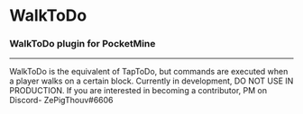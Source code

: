 # WalkToDo
### WalkToDo plugin for PocketMine
___
WalkToDo is the equivalent of TapToDo, but commands are executed when a player walks on a certain block. Currently in development, DO NOT USE IN PRODUCTION. If you are interested in becoming a contributor, PM on Discord- ZePigThouv#6606
